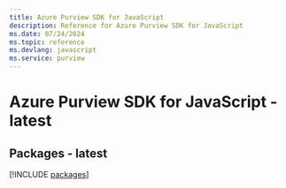```yaml
---
title: Azure Purview SDK for JavaScript
description: Reference for Azure Purview SDK for JavaScript
ms.date: 07/24/2024
ms.topic: reference
ms.devlang: javascript
ms.service: purview
---
```

# Azure Purview SDK for JavaScript - latest
## Packages - latest
[!INCLUDE [packages](purview-index.md)]